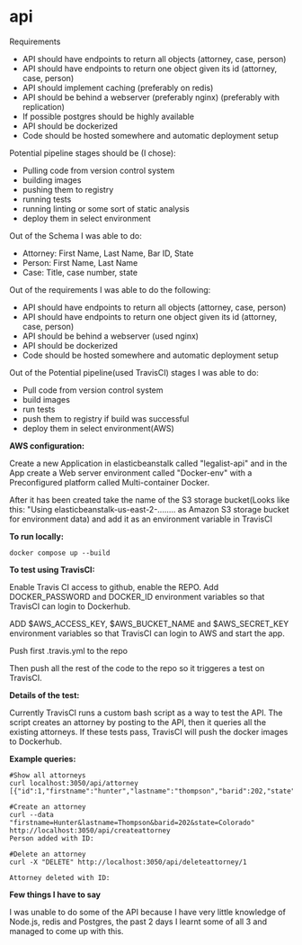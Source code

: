 # api

Requirements

* API should have endpoints to return all objects (attorney, case, person)
* API should have endpoints to return one object given its id (attorney, case, person)
* API should implement caching (preferably on redis)
* API should be behind a webserver (preferably nginx) (preferably with replication)
* If possible postgres should be highly available
* API should be dockerized
* Code should be hosted somewhere and automatic deployment setup

Potential pipeline stages should be (I chose):

* Pulling code from version control system
* building images
* pushing them to registry
* running tests
* running linting or some sort of static analysis
* deploy them in select environment 

Out of the Schema I was able to do:

* Attorney: First Name, Last Name, Bar ID, State
* Person: First Name, Last Name
* Case: Title, case number, state


Out of the requirements I was able to do the following:

* API should have endpoints to return all objects (attorney, case, person)
* API should have endpoints to return one object given its id (attorney, case, person) 
* API should be behind a webserver (used nginx)
* API should be dockerized
* Code should be hosted somewhere and automatic deployment setup

Out of the Potential pipeline(used TravisCI) stages I was able to do:

*  Pull code from version control system
*  build images
*  run tests
*  push them to registry if build was successful
*  deploy them in select environment(AWS)

**AWS configuration:**

Create a new Application in elasticbeanstalk called "legalist-api" and in the App create a Web server environment called "Docker-env" with a Preconfigured platform called Multi-container Docker.

After it has been created take the name of the S3 storage bucket(Looks like this: "Using elasticbeanstalk-us-east-2-........ as Amazon S3 storage bucket for environment data) and add it as an environment variable in TravisCI

**To run locally:**

```
docker compose up --build
```

**To test using TravisCI:**

Enable Travis CI access to github, enable the REPO.
Add DOCKER_PASSWORD and DOCKER_ID environment variables so that TravisCI can login to Dockerhub.

ADD $AWS_ACCESS_KEY, $AWS_BUCKET_NAME and $AWS_SECRET_KEY environment variables so that TravisCI can login to AWS and start the app.

Push first .travis.yml to the repo

Then push all the rest of the code to the repo so it triggeres a test on TravisCI.

**Details of the test:**

Currently TravisCI runs a custom bash script as a way to test the API. The script creates an attorney by posting to the API, then it queries all the existing attorneys. If these tests pass, TravisCI will push the docker images to Dockerhub.

**Example queries:**

```
#Show all attorneys
curl localhost:3050/api/attorney
[{"id":1,"firstname":"hunter","lastname":"thompson","barid":202,"state":"Colorado"}
```

```
#Create an attorney
curl --data "firstname=Hunter&lastname=Thompson&barid=202&state=Colorado" http://localhost:3050/api/createattorney
Person added with ID:
```

```
#Delete an attorney
curl -X "DELETE" http://localhost:3050/api/deleteattorney/1

Attorney deleted with ID:
```


**Few things I have to say**

I was unable to do some of the API because I have very little knowledge of Node.js, redis and Postgres, the past 2 days I learnt some of all 3 and managed to come up with this.



